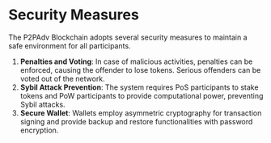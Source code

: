 # Security Measures

The P2PAdv Blockchain adopts several security measures to maintain a safe environment for all participants.

1. **Penalties and Voting**: In case of malicious activities, penalties can be enforced, causing the offender to lose tokens. Serious offenders can be voted out of the network.
2. **Sybil Attack Prevention**: The system requires PoS participants to stake tokens and PoW participants to provide computational power, preventing Sybil attacks.
3. **Secure Wallet**: Wallets employ asymmetric cryptography for transaction signing and provide backup and restore functionalities with password encryption.
